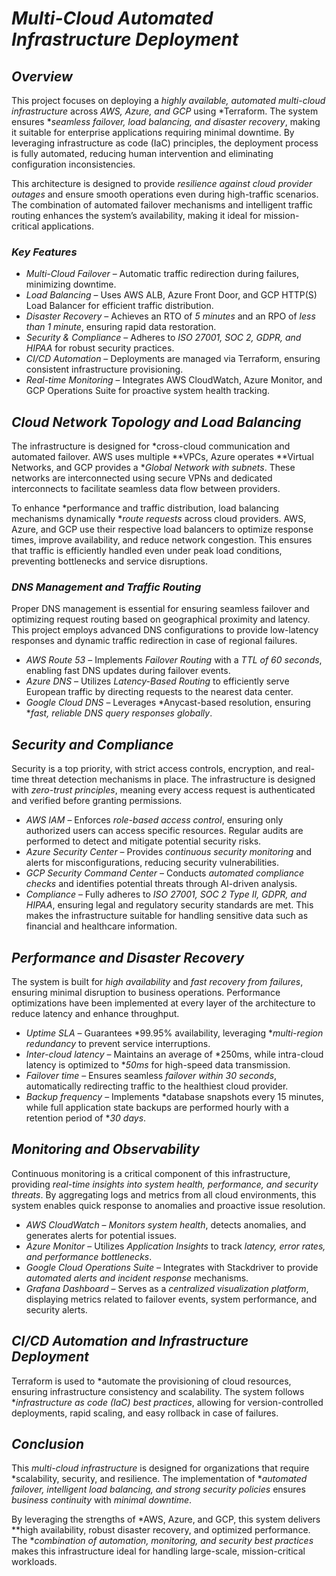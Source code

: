 # *Multi-Cloud Automated Infrastructure Deployment*  

## *Overview*  
This project focuses on deploying a *highly available, automated multi-cloud infrastructure* across *AWS, Azure, and GCP* using *Terraform. The system ensures **seamless failover, load balancing, and disaster recovery*, making it suitable for enterprise applications requiring minimal downtime. By leveraging infrastructure as code (IaC) principles, the deployment process is fully automated, reducing human intervention and eliminating configuration inconsistencies.  

This architecture is designed to provide *resilience against cloud provider outages* and ensure smooth operations even during high-traffic scenarios. The combination of automated failover mechanisms and intelligent traffic routing enhances the system’s availability, making it ideal for mission-critical applications.  

### *Key Features*  
- *Multi-Cloud Failover* – Automatic traffic redirection during failures, minimizing downtime.  
- *Load Balancing* – Uses AWS ALB, Azure Front Door, and GCP HTTP(S) Load Balancer for efficient traffic distribution.  
- *Disaster Recovery* – Achieves an RTO of *5 minutes* and an RPO of *less than 1 minute*, ensuring rapid data restoration.  
- *Security & Compliance* – Adheres to *ISO 27001, SOC 2, GDPR, and HIPAA* for robust security practices.  
- *CI/CD Automation* – Deployments are managed via Terraform, ensuring consistent infrastructure provisioning.  
- *Real-time Monitoring* – Integrates AWS CloudWatch, Azure Monitor, and GCP Operations Suite for proactive system health tracking.  

## *Cloud Network Topology and Load Balancing*  
The infrastructure is designed for *cross-cloud communication and automated failover. AWS uses multiple **VPCs, Azure operates **Virtual Networks, and GCP provides a **Global Network with subnets*. These networks are interconnected using secure VPNs and dedicated interconnects to facilitate seamless data flow between providers.  

To enhance *performance and traffic distribution, load balancing mechanisms dynamically **route requests* across cloud providers. AWS, Azure, and GCP use their respective load balancers to optimize response times, improve availability, and reduce network congestion. This ensures that traffic is efficiently handled even under peak load conditions, preventing bottlenecks and service disruptions.  

### *DNS Management and Traffic Routing*  
Proper DNS management is essential for ensuring seamless failover and optimizing request routing based on geographical proximity and latency. This project employs advanced DNS configurations to provide low-latency responses and dynamic traffic redirection in case of regional failures.  

- *AWS Route 53* – Implements *Failover Routing* with a *TTL of 60 seconds*, enabling fast DNS updates during failover events.  
- *Azure DNS* – Utilizes *Latency-Based Routing* to efficiently serve European traffic by directing requests to the nearest data center.  
- *Google Cloud DNS* – Leverages *Anycast-based resolution, ensuring **fast, reliable DNS query responses globally*.  

## *Security and Compliance*  
Security is a top priority, with strict access controls, encryption, and real-time threat detection mechanisms in place. The infrastructure is designed with *zero-trust principles*, meaning every access request is authenticated and verified before granting permissions.  

- *AWS IAM* – Enforces *role-based access control*, ensuring only authorized users can access specific resources. Regular audits are performed to detect and mitigate potential security risks.  
- *Azure Security Center* – Provides *continuous security monitoring* and alerts for misconfigurations, reducing security vulnerabilities.  
- *GCP Security Command Center* – Conducts *automated compliance checks* and identifies potential threats through AI-driven analysis.  
- *Compliance* – Fully adheres to *ISO 27001, SOC 2 Type II, GDPR, and HIPAA*, ensuring legal and regulatory security standards are met. This makes the infrastructure suitable for handling sensitive data such as financial and healthcare information.  

## *Performance and Disaster Recovery*  
The system is built for *high availability* and *fast recovery from failures*, ensuring minimal disruption to business operations. Performance optimizations have been implemented at every layer of the architecture to reduce latency and enhance throughput.  

- *Uptime SLA* – Guarantees *99.95% availability, leveraging **multi-region redundancy* to prevent service interruptions.  
- *Inter-cloud latency* – Maintains an average of *250ms, while intra-cloud latency is optimized to **50ms* for high-speed data transmission.  
- *Failover time* – Ensures seamless *failover within 30 seconds*, automatically redirecting traffic to the healthiest cloud provider.  
- *Backup frequency* – Implements *database snapshots every 15 minutes, while full application state backups are performed hourly with a retention period of **30 days*.  

## *Monitoring and Observability*  
Continuous monitoring is a critical component of this infrastructure, providing *real-time insights into system health, performance, and security threats*. By aggregating logs and metrics from all cloud environments, this system enables quick response to anomalies and proactive issue resolution.  

- *AWS CloudWatch* – *Monitors system health*, detects anomalies, and generates alerts for potential issues.  
- *Azure Monitor* – Utilizes *Application Insights* to track *latency, error rates, and performance bottlenecks*.  
- *Google Cloud Operations Suite* – Integrates with Stackdriver to provide *automated alerts and incident response* mechanisms.  
- *Grafana Dashboard* – Serves as a *centralized visualization platform*, displaying metrics related to failover events, system performance, and security alerts.  

## *CI/CD Automation and Infrastructure Deployment*  
Terraform is used to *automate the provisioning of cloud resources, ensuring infrastructure consistency and scalability. The system follows **infrastructure as code (IaC) best practices*, allowing for version-controlled deployments, rapid scaling, and easy rollback in case of failures.  

## *Conclusion*  
This *multi-cloud infrastructure* is designed for organizations that require *scalability, security, and resilience. The implementation of **automated failover, intelligent load balancing, and strong security policies* ensures *business continuity* with *minimal downtime*.  

By leveraging the strengths of *AWS, Azure, and GCP, this system delivers **high availability, robust disaster recovery, and optimized performance. The **combination of automation, monitoring, and security best practices* makes this infrastructure ideal for handling large-scale, mission-critical workloads.
